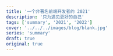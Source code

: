 ```yaml
---
title: '一个非著名前端开发者的 2021'
description: '只为遇见更好的自己'
tags: ['summary', '2021', '2022']
cover: '../../../images/blog/blank.jpg'
series: 'summary'
draft: true
original: true
---
```

